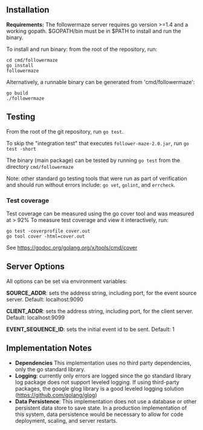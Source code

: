 ## Installation

**Requirements:** The followermaze server requires go version >=1.4 and a
working gopath. $GOPATH/bin must be in $PATH to install and run the binary. 

To install and run binary: from the root of the repository, run:

```
cd cmd/followermaze
go install 
followermaze 
```

Alternatively, a runnable binary can be generated from 'cmd/followermaze':

```
go build
./followermaze
```

## Testing

From the root of the git repository, run `go test`. 

To skip the "integration test" that executes `follower-maze-2.0.jar`, run `go
test -short`

The binary (main package) can be tested by running `go test` from the directory
`cmd/followermaze`

Note: other standard go testing tools that were run as part of verification and should run without
errors include:
`go vet`, `golint`, and `errcheck`.

### Test coverage
Test coverage can be measured using the go cover tool and was measured at > 92%
To measure test coverage and view it interactively, run:

```
go test -coverprofile cover.out 
go tool cover -html=cover.out
```
See https://godoc.org/golang.org/x/tools/cmd/cover

## Server Options

All options can be set via environment variables:

**SOURCE_ADDR**: sets the address string, including port, for the event
source server. Default: localhost:9090

**CLIENT_ADDR**:  sets the address string, including port, for the client
server. Default: localhost:9099

**EVENT_SEQUENCE_ID**: sets the initial event id to be sent. Default: 1


## Implementation Notes

- **Dependencies** This implementation uses no third party dependencies, only the go standard library. 
- **Logging**: currently only errors are logged since the go standard library
    log package does not support leveled logging. If using third-party
    packages, the google glog library is a good leveled logging solution
    (https://github.com/golang/glog)
- **Data Persistence**: This implementation does not use a database or other
    persistent data store to save state. In a production implementation of this
    system, data persistence would be necessary to allow for code deployment,
    scaling, and server restarts. 

	
